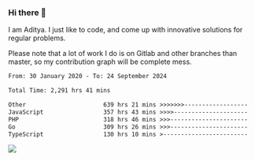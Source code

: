 ### Hi there 👋

I am Aditya. I just like to code, and come up with innovative solutions for regular problems.

Please note that a lot of work I do is on Gitlab and other branches than master, so my contribution graph will be complete mess.

<!--START_SECTION:waka-->

```txt
From: 30 January 2020 - To: 24 September 2024

Total Time: 2,291 hrs 41 mins

Other                      639 hrs 21 mins >>>>>>>------------------   27.90 %
JavaScript                 357 hrs 43 mins >>>>---------------------   15.61 %
PHP                        318 hrs 46 mins >>>----------------------   13.91 %
Go                         309 hrs 26 mins >>>----------------------   13.50 %
TypeScript                 130 hrs 10 mins >------------------------   05.68 %
```

<!--END_SECTION:waka-->

![](https://komarev.com/ghpvc/?username=BrainBuzzer)
